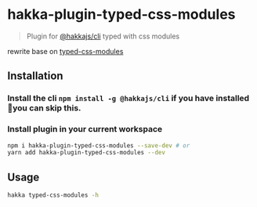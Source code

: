 # hakka-plugin-typed-css-modules

> Plugin for [@hakkajs/cli](https://github.com/hakkajs/cli)
> typed with css modules

rewrite base on [typed-css-modules](https://github.com/Quramy/typed-css-modules)

## Installation

### Install the cli `npm install -g @hakkajs/cli` if you have installed you can skip this.

### Install plugin in your current workspace

```sh
npm i hakka-plugin-typed-css-modules --save-dev # or
yarn add hakka-plugin-typed-css-modules --dev
```

## Usage

```sh
hakka typed-css-modules -h
```
